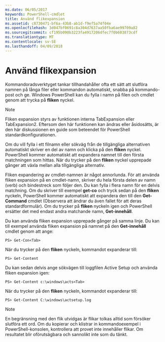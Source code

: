 ```yaml
---
ms.date: 06/05/2017
keywords: PowerShell-cmdlet
title: Använd flikexpansion
ms.assetid: c8730471-bf6a-43b8-ab1d-f9ef5a74f04e
ms.openlocfilehash: 3d047bf0691c8a304d7637aa50fba6ae99709a82
ms.sourcegitcommit: cf195b090b3223fa4917206dfec7f0b603873cdf
ms.translationtype: MT
ms.contentlocale: sv-SE
ms.lasthandoff: 04/09/2018
---
```

# <a name="using-tab-expansion"></a>Använd flikexpansion

Kommandoradsverktyget tankar tillhandahåller ofta ett sätt att slutföra namnen på långa filer eller kommandon automatiskt, snabba på kommando-post och ge. Windows PowerShell kan du fylla i namn på filen och cmdlet genom att trycka på **fliken** nyckel.

> [!NOTE]
> Fliken expansion styrs av funktionen interna TabExpansion eller TabExpansion2. Eftersom den här funktionen kan ändras eller åsidosätts, är den här diskussionen en guide som beteendet för PowerShell standardkonfigurationen.

Om du vill fylla i ett filnamn eller sökväg från de tillgängliga alternativen automatiskt skriver en del av namn och klicka på den **fliken** nyckel. PowerShell kommer automatiskt att expandera namnet till den första matchningen som hittas. När du trycker på den **fliken** nyckel upprepade gånger att växla mellan alla tillgängliga alternativ.

Fliken expandering av cmdlet-namnen är något annorlunda. För att använda fliken expansion på en cmdlet-namn, skriver du hela första delen av namn (verb) och bindestreck som följer den. Du kan fylla i flera namn för en delvis matchning. Om du skriver till exempel **get-co** och tryck sedan på den **fliken** nyckeln, PowerShell kommer automatiskt att expandera den till den **Get-Command** cmdlet (Observera att ändrar du även fallet för att deras standardformulär). Om du trycker på **fliken** nyckeln igen och PowerShell ersätter det med endast andra matchande namn, **Get-innehåll**.

Du kan använda fliken expansion upprepade gånger på samma linje. Du kan till exempel använda fliken expansion på namnet på den **Get-innehåll** cmdlet genom att ange:

```
PS> Get-Con<Tab>
```

När du trycker på den **fliken** nyckeln, kommandot expanderar till:

```
PS> Get-Content
```

Du kan sedan delvis ange sökvägen till loggfilen Active Setup och använda fliken expansion igen:

```
PS> Get-Content c:\windows\acts<Tab>
```

När du trycker på den **fliken** nyckeln, kommandot expanderar till:

```
PS> Get-Content C:\windows\actsetup.log
```

> [!NOTE]
> En begränsning med den flik utvidgas är flikar tolkas alltid som försöker slutföra ett ord. Om du kopierar och klistrar in kommandoexempel i PowerShell-konsolen, kontrollera att provet inte innehåller flikar. Om resultatet blir oförutsägbara och sannolikt inte som du tänkt.
